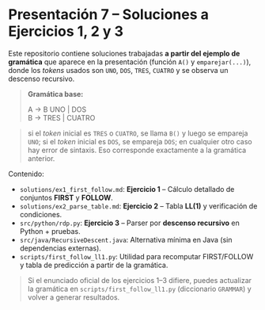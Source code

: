 # Presentación 7 – Soluciones a Ejercicios 1, 2 y 3

Este repositorio contiene soluciones trabajadas **a partir del ejemplo de gramática** que aparece en la presentación (función `A()` y `emparejar(...)`), donde los *tokens* usados son `UNO`, `DOS`, `TRES`, `CUATRO` y se observa un descenso recursivo.

> **Gramática base:**
>
> A → B UNO | DOS  
> B → TRES | CUATRO

> si el *token* inicial es `TRES` o `CUATRO`, se llama `B()` y luego se empareja `UNO`; si el *token* inicial es `DOS`, se empareja `DOS`; en cualquier otro caso hay error de sintaxis. Eso corresponde exactamente a la gramática anterior.

Contenido:
- `solutions/ex1_first_follow.md`: **Ejercicio 1** – Cálculo detallado de conjuntos **FIRST** y **FOLLOW**.
- `solutions/ex2_parse_table.md`: **Ejercicio 2** – Tabla **LL(1)** y verificación de condiciones.
- `src/python/rdp.py`: **Ejercicio 3** – Parser por **descenso recursivo** en Python + pruebas.
- `src/java/RecursiveDescent.java`: Alternativa mínima en Java (sin dependencias externas).
- `scripts/first_follow_ll1.py`: Utilidad para recomputar FIRST/FOLLOW y tabla de predicción a partir de la gramática.

> Si el enunciado oficial de los ejercicios 1–3 difiere, puedes actualizar la gramática en `scripts/first_follow_ll1.py` (diccionario `GRAMMAR`) y volver a generar resultados.
